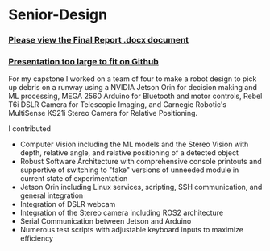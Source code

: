 # Senior-Design

### [Please view the Final Report .docx document](https://github.com/turtneck/ECE-SeniorDesign24/blob/main/ECE%201896%20-%20Final%20Report%20Group%208.docx)
### [Presentation too large to fit on Github](https://drive.google.com/file/d/1ENcS8wTJWVnGqaPpgj693St8DHG5q8zP/view)


For my capstone I worked on a team of four to make a robot design to pick up debris on a runway using a NVIDIA Jetson Orin for decision making and ML processing, MEGA 2560 Arduino for Bluetooth and motor controls, Rebel T6i DSLR Camera for Telescopic Imaging, and Carnegie Robotic's MultiSense KS21i Stereo Camera for Relative Positioning.

I contributed
- Computer Vision including the ML models and the Stereo Vision with depth, relative angle, and relative positioning of a detected object
- Robust Software Architecture with comprehensive console printouts and supportive of switching to "fake" versions of unneeded module in current state of experimentation
- Jetson Orin including Linux services, scripting, SSH communication, and general integration
- Integration of DSLR webcam
- Integration of the Stereo camera including ROS2 architecture
- Serial Communication between Jetson and Arduino
- Numerous test scripts with adjustable keyboard inputs to maximize efficiency

